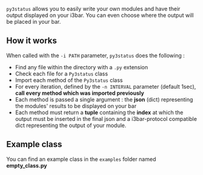 `py3status` allows you to easily write your own modules and have their output displayed on your i3bar. You can even choose where the output will be placed in your bar.

## How it works
When called with the `-i PATH` parameter, `py3status` does the following :
* Find any file within the directory with a `.py` extension
* Check each file for a `Py3status` class
* Import each method of the `Py3status` class
* For every iteration, defined by the `-n INTERVAL` parameter (default 1sec), **call every method which was imported previously**
* Each method is passed a single argument : the **json** (dict) representing the modules' results to be displayed on your bar
* Each method must return a **tuple** containing the **index** at which the output must be inserted in the final json and a i3bar-protocol compatible dict representing the output of your module.

## Example class
You can find an example class in the `examples` folder named **empty_class.py**
